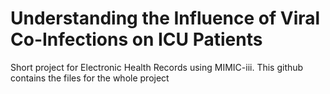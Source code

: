 # Understanding the Influence of Viral Co-Infections on ICU Patients
Short project for Electronic Health Records using MIMIC-iii.
This github contains the files for the whole project


